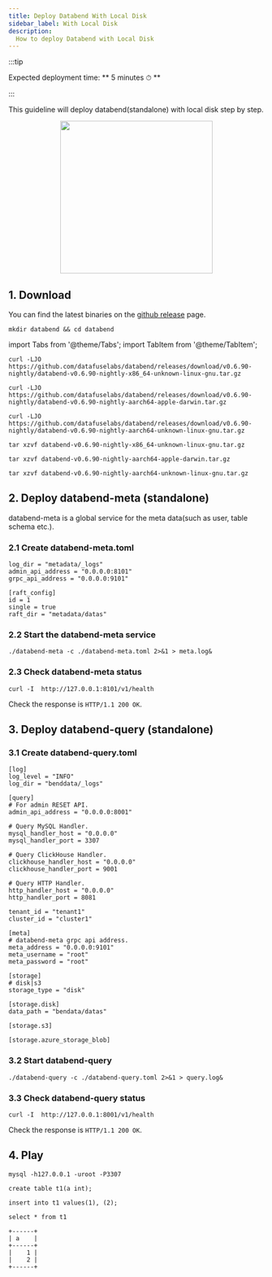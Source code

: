 ```yaml
---
title: Deploy Databend With Local Disk
sidebar_label: With Local Disk
description:
  How to deploy Databend with Local Disk
---
```


:::tip

Expected deployment time: ** 5 minutes ⏱ **

:::

This guideline will deploy databend(standalone) with local disk step by step.

<p align="center">
<img src="https://datafuse-1253727613.cos.ap-hongkong.myqcloud.com/deploy-local-standalone.png" width="300"/>
</p>

## 1. Download

You can find the latest binaries on the [github release](https://github.com/datafuselabs/databend/releases) page.

```shell
mkdir databend && cd databend
```

import Tabs from '@theme/Tabs';
import TabItem from '@theme/TabItem';

<Tabs groupId="operating-systems">
<TabItem value="linux" label="Linux">

```shell
curl -LJO https://github.com/datafuselabs/databend/releases/download/v0.6.90-nightly/databend-v0.6.90-nightly-x86_64-unknown-linux-gnu.tar.gz
```

</TabItem>
<TabItem value="mac" label="MacOS">

```shell
curl -LJO https://github.com/datafuselabs/databend/releases/download/v0.6.90-nightly/databend-v0.6.90-nightly-aarch64-apple-darwin.tar.gz
```

</TabItem>

<TabItem value="arm" label="Arm">

```shell
curl -LJO https://github.com/datafuselabs/databend/releases/download/v0.6.90-nightly/databend-v0.6.90-nightly-aarch64-unknown-linux-gnu.tar.gz
```

</TabItem>
</Tabs>

<Tabs groupId="operating-systems">
<TabItem value="linux" label="Linux">

```shell
tar xzvf databend-v0.6.90-nightly-x86_64-unknown-linux-gnu.tar.gz
```

</TabItem>
<TabItem value="mac" label="MacOS">

```shell
tar xzvf databend-v0.6.90-nightly-aarch64-apple-darwin.tar.gz
```

</TabItem>

<TabItem value="arm" label="Arm">

```shell
tar xzvf databend-v0.6.90-nightly-aarch64-unknown-linux-gnu.tar.gz
```

</TabItem>
</Tabs>

## 2. Deploy databend-meta (standalone)

databend-meta is a global service for the meta data(such as user, table schema etc.).

### 2.1 Create databend-meta.toml

```shell title="databend-meta.toml"
log_dir = "metadata/_logs"
admin_api_address = "0.0.0.0:8101"
grpc_api_address = "0.0.0.0:9101"

[raft_config]
id = 1
single = true
raft_dir = "metadata/datas"
```

### 2.2 Start the databend-meta service

```shell
./databend-meta -c ./databend-meta.toml 2>&1 > meta.log&
```

### 2.3 Check databend-meta status

```shell
curl -I  http://127.0.0.1:8101/v1/health
```

Check the response is `HTTP/1.1 200 OK`.


## 3. Deploy databend-query (standalone)

### 3.1 Create databend-query.toml

```shell title="databend-query.toml"
[log]
log_level = "INFO"
log_dir = "benddata/_logs"

[query]
# For admin RESET API.
admin_api_address = "0.0.0.0:8001"

# Query MySQL Handler.
mysql_handler_host = "0.0.0.0"
mysql_handler_port = 3307

# Query ClickHouse Handler.
clickhouse_handler_host = "0.0.0.0"
clickhouse_handler_port = 9001

# Query HTTP Handler.
http_handler_host = "0.0.0.0"
http_handler_port = 8081

tenant_id = "tenant1"
cluster_id = "cluster1"

[meta]
# databend-meta grpc api address. 
meta_address = "0.0.0.0:9101"
meta_username = "root"
meta_password = "root"

[storage]
# disk|s3
storage_type = "disk"

[storage.disk]
data_path = "bendata/datas"

[storage.s3]

[storage.azure_storage_blob]
```

### 3.2 Start databend-query

```shell
./databend-query -c ./databend-query.toml 2>&1 > query.log&
```

### 3.3 Check databend-query status

```shell
curl -I  http://127.0.0.1:8001/v1/health
```

Check the response is `HTTP/1.1 200 OK`.

## 4. Play

```shell
mysql -h127.0.0.1 -uroot -P3307 
```

```shell title="mysql>"
create table t1(a int);
```

```shell title="mysql>"
insert into t1 values(1), (2);
```

```shell title="mysql>"
select * from t1
```

```shell"
+------+
| a    |
+------+
|    1 |
|    2 |
+------+
```
